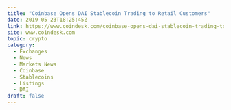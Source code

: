 ```yaml
---
title: "Coinbase Opens DAI Stablecoin Trading to Retail Customers"
date: 2019-05-23T18:25:45Z
link: https://www.coindesk.com/coinbase-opens-dai-stablecoin-trading-to-retail-customers?utm_medium=RSS&utm_source=hune
site: www.coindesk.com
topic: crypto
category:
  - Exchanges
  - News
  - Markets News
  - Coinbase
  - Stablecoins
  - Listings
  - DAI
draft: false
---
```

